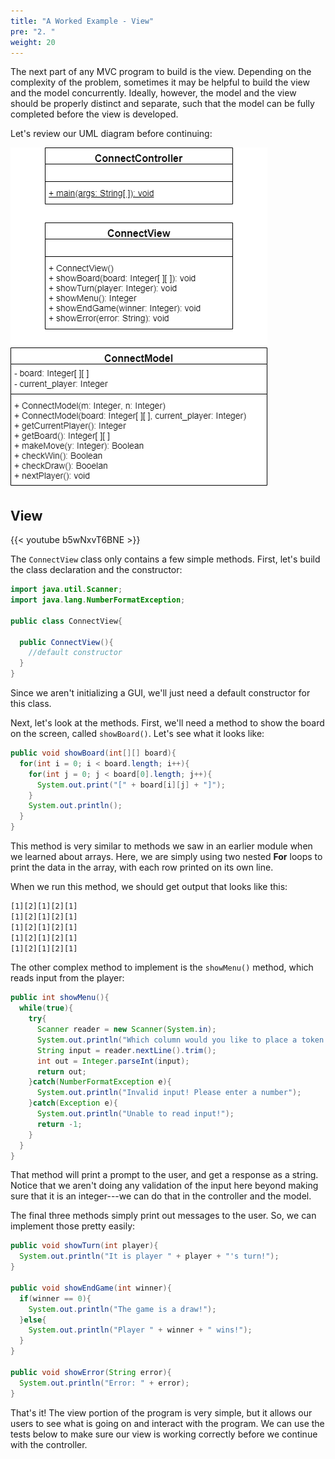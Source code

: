 ```yaml
---
title: "A Worked Example - View"
pre: "2. "
weight: 20
---
```



The next part of any MVC program to build is the view. Depending on the complexity of the problem, sometimes it may be helpful to build the view and the model concurrently. Ideally, however, the model and the view should be properly distinct and separate, such that the model can be fully completed before the view is developed.

Let's review our UML diagram before continuing:

![Connect Four UML Diagram](/images/14-mvc/13.8.j.uml.png)

## View

{{< youtube b5wNxvT6BNE  >}}

The `ConnectView` class only contains a few simple methods. First, let's build the class declaration and the constructor:

```java
import java.util.Scanner;
import java.lang.NumberFormatException;

public class ConnectView{
  
  public ConnectView(){
    //default constructor
  }
}
```

Since we aren't initializing a GUI, we'll just need a default constructor for this class. 

Next, let's look at the methods. First, we'll need a method to show the board on the screen, called `showBoard()`. Let's see what it looks like:

```java
public void showBoard(int[][] board){
  for(int i = 0; i < board.length; i++){
    for(int j = 0; j < board[0].length; j++){
      System.out.print("[" + board[i][j] + "]");
    }
    System.out.println();
  }
}
```

This method is very similar to methods we saw in an earlier module when we learned about arrays. Here, we are simply using two nested **For** loops to print the data in the array, with each row printed on its own line. 

When we run this method, we should get output that looks like this:

```tex
[1][2][1][2][1]
[1][2][1][2][1]
[1][2][1][2][1]
[1][2][1][2][1]
[1][2][1][2][1]
```

The other complex method to implement is the `showMenu()` method, which reads input from the player:

```java
public int showMenu(){
  while(true){
    try{
      Scanner reader = new Scanner(System.in);
      System.out.println("Which column would you like to place a token in?");
      String input = reader.nextLine().trim();
      int out = Integer.parseInt(input);
      return out;
    }catch(NumberFormatException e){
      System.out.println("Invalid input! Please enter a number");
    }catch(Exception e){
      System.out.println("Unable to read input!");
      return -1;
    }
  }
}
```

That method will print a prompt to the user, and get a response as a string. Notice that we aren't doing any validation of the input here beyond making sure that it is an integer---we can do that in the controller and the model. 

The final three methods simply print out messages to the user. So, we can implement those pretty easily:

```java
public void showTurn(int player){
  System.out.println("It is player " + player + "'s turn!");
}

public void showEndGame(int winner){
  if(winner == 0){
    System.out.println("The game is a draw!");
  }else{
    System.out.println("Player " + winner + " wins!");
  }
}

public void showError(String error){
  System.out.println("Error: " + error);
}
```

That's it! The view portion of the program is very simple, but it allows our users to see what is going on and interact with the program. We can use the tests below to make sure our view is working correctly before we continue with the controller.
